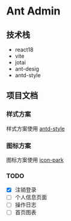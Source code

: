 # Ant Admin

## 技术栈

- react18
- vite
- jotai
- ant-desig
- antd-style

## 项目文档

### 样式方案

样式方案使用 [antd-style](https://ant-design.github.io/antd-style/zh-CN)

### 图标方案

图标方案使用 [icon-park](https://iconpark.oceanengine.com/official)

### TODO

- [x] 注销登录
- [ ] 个人信息页面
- [ ] 操作日志
- [ ] 首页图表
